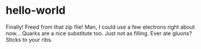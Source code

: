# hello-world

Finally! Freed from that zip file! 
Man, I could use a few electrons right about now...
Quarks are a nice substitute too.
Just not as filling.
Ever ate gluons?
Sticks to your ribs.
